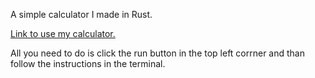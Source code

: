 A simple calculator I made in Rust.


[Link to use my calculator.](https://play.rust-lang.org/?version=stable&mode=debug&edition=2021&gist=a8dfd8d67e47085c3ce7ec0b6fef1fa4)

All you need to do is click the run button in the top left corrner and than follow the instructions in the terminal.
